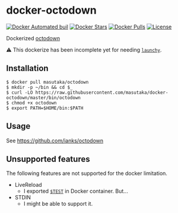 # docker-octodown

[![Docker Automated buil](https://img.shields.io/docker/automated/masutaka/octodown.svg?logo=docker&style=flat-square)][dockerhub]
[![Docker Stars](https://img.shields.io/docker/stars/masutaka/octodown.svg?style=flat-square)][dockerhub]
[![Docker Pulls](https://img.shields.io/docker/pulls/masutaka/octodown.svg?style=flat-square)][dockerhub]
[![License](https://img.shields.io/github/license/masutaka/docker-octodown.svg?style=flat-square)][license]

[dockerhub]: https://hub.docker.com/r/masutaka/octodown/
[license]: https://github.com/masutaka/docker-octodown/blob/master/LICENSE.txt

Dockerized [octodown](https://rubygems.org/gems/octodown)

:warning: This dockerize has been incomplete yet for needing [`launchy`](https://rubygems.org/gems/launchy).

## Installation

    $ docker pull masutaka/octodown
    $ mkdir -p ~/bin && cd $_
    $ curl -LO https://raw.githubusercontent.com/masutaka/docker-octodown/master/bin/octodown
    $ chmod +x octodown
    $ export PATH=$HOME/bin:$PATH

## Usage

See https://github.com/ianks/octodown

## Unsupported features

The following features are not supported for the docker limitation.

* LiveReload
    * I exported [`$TEST`](https://github.com/ianks/octodown/blob/v1.4.2/lib/octodown/renderer/server.rb#L41) in Docker container. But...
* STDIN
    * I might be able to support it.
